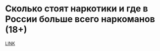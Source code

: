 # Сколько стоят наркотики и где в России больше всего наркоманов (18+)



[LINK](https://varlamov.ru/2506804.html)